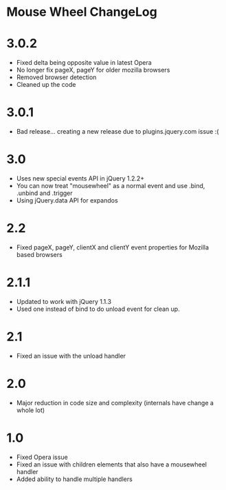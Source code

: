 # Mouse Wheel ChangeLog


# 3.0.2

* Fixed delta being opposite value in latest Opera
* No longer fix pageX, pageY for older mozilla browsers
* Removed browser detection
* Cleaned up the code


# 3.0.1

* Bad release... creating a new release due to plugins.jquery.com issue :(


# 3.0

* Uses new special events API in jQuery 1.2.2+
* You can now treat "mousewheel" as a normal event and use .bind, .unbind and .trigger
* Using jQuery.data API for expandos


# 2.2

* Fixed pageX, pageY, clientX and clientY event properties for Mozilla based browsers


# 2.1.1

* Updated to work with jQuery 1.1.3
* Used one instead of bind to do unload event for clean up.


# 2.1

* Fixed an issue with the unload handler


# 2.0

* Major reduction in code size and complexity (internals have change a whole lot)


# 1.0

* Fixed Opera issue
* Fixed an issue with children elements that also have a mousewheel handler
* Added ability to handle multiple handlers